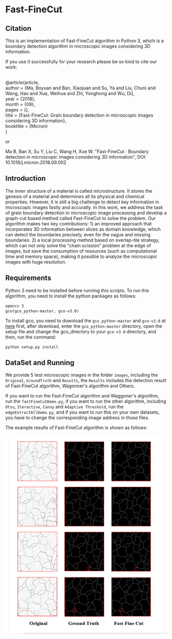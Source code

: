 # Fast-FineCut
## Citation
This is an implementation of Fast-FineCut algorithm in Python 3, which is a boundary detection algorithm in microscopic images considering 3D information. 

If you use it successfully for your research please be so kind to cite our work:

<br/>@article{article,
<br/>author = {Ma, Boyuan and Ban, Xiaojuan and Su, Ya and Liu, Chuni and Wang, Hao and Xue, Weihua and Zhi, Yonghong and Wu, Di},
<br/>year = {2018},
<br/>month = {09},
<br/>pages = {},
<br/>title = {Fast-FineCut: Grain boundary detection in microscopic images considering 3D information},
<br/>booktitle = {Micron}
<br/>}

or

Ma B, Ban X, Su Y, Liu C, Wang H, Xue W. "Fast-FineCut : Boundary detection in microscopic images considering 3D information", DOI: 10.1016/j.micron.2018.09.002

## Introduction
The inner structure of a material is called microstructure. It stores the genesis of a material and determines all its physical and chemical properties. However, it is still a big challenge to detect key information in microscopic images fastly
and accuratly. In this work, we address the task of grain boundary detection in microscopic image processing and develop a graph-cut based method called Fast-FineCut to solve the problem. Our algorithm makes two key contributions: 1) an improved approach that incorporates 3D information between slices as domain knowledge, which can detect the boundaries precisely, even for the vague and missing boundaries. 2) a local processing method based on overlap-tile strategy, which can not only solve the "chain scission" problem at the edge of images, but save the consumption of resources (such as computational time and memory space), making it possible to analyze the microscopic images with huge resolution.


## Requirements
Python 3 need to be installed before running this scripts.
To run this algorithm, you need to install the python packages as follows:

    opencv 3
    gco(gco_python-master, gco-v3.0)

To install gco, you need to download the `gco_python-master` and `gco-v3.0` at [here](https://github.com/clovermini/Fast-FineCut/releases/tag/v1.0) first, after download, enter the  `gco_python-master` directory, open the setup file and change the gco_directory to your `gco-v3.0` directory, and then, run the command:

    python setup.py install

## DataSet and Running
We provide 5 test microscopic images in the folder `images`, including the `Original`, `GroundTruth` and `Results`, the `Results` includes the detection result of Fast-FineCut algorithm, Wagonner's algorithm and Others. 

If you want to run the Fast-FineCut algorithm and Waggoner's algorithm, run the `fastFineCutDemo.py`, if you want to run the other algorithm, including `Otsu`, `Iteractive`, `Canny` and `Adaptive Threshold`, run the `edgeExtractAllDemo.py`, and if you want to run this on your own datasets, you have to change the corresponding image address in those files.

The example results of Fast-FineCut algorithm is shown as follows: 

<p align = "center">
<img src="https://raw.githubusercontent.com/clovermini/MarkdownPhotos/master/005.png">
</p>
